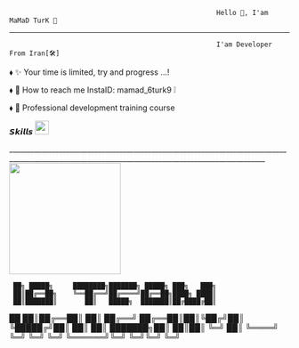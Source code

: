                                                         Hello 👋, I'am MaMaD TurK 👑
________________________________________________________________________________________________________________________________________________________________________                                                            
                                                        I'am Developer From Iran[🛠]
⬧︎ ✨ Your time is limited, try and progress ...!  

⬧︎ 📣 How to reach me  InstaID: mamad_6turk9 ❕                                                                          

⬧︎ 💼 Professional development training course

𝙎𝙠𝙞𝙡𝙡𝙨 <img src="https://camo.githubusercontent.com/beb64ff21c883e318e4f5db5231c2ba4175705bea1c9249e82a41ab375db4f75/68747470733a2f2f6d65646961322e67697068792e636f6d2f6d656469612f51737347456d706b79454f684243623765312f67697068792e6769663f6369643d656366303565343761306e336769316266716e74716d6f62386739616964316f796a327772336473336d67373030626c267269643d67697068792e676966" width="25px" data-canonical-src="https://media2.giphy.com/media/QssGEmpkyEOhBCb7e1/giphy.gif?cid=ecf05e47a0n3gi1bfqntqmob8g9aid1oyj2wr3ds3mg700bl&amp;rid=giphy.gif" style="max-width: 100%;">

______________________________________________________________________________________________________________________________________________________<img src="http://www.upsara.com/images/l146234_.jpg" width="200px" style="max-width: 100%;">                


     ██╗ █████╗     ████████╗███████╗ █████╗ ███╗   ███╗
     ██║██╔══██╗    ╚══██╔══╝██╔════╝██╔══██╗████╗ ████║
     ██║███████║       ██║   █████╗  ███████║██╔████╔██║
██   ██║██╔══██║       ██║   ██╔══╝  ██╔══██║██║╚██╔╝██║
╚█████╔╝██║  ██║       ██║   ███████╗██║  ██║██║ ╚═╝ ██║
 ╚════╝ ╚═╝  ╚═╝       ╚═╝   ╚══════╝╚═╝  ╚═╝╚═╝     ╚═╝

